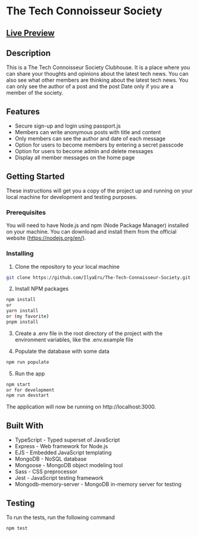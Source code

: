 # The Tech Connoisseur Society

## [Live Preview]()

## Description

This is a The Tech Connoisseur Society Clubhouse. It is a place where you can share your thoughts and opinions about the latest tech news. You can also see what other members are thinking about the latest tech news. You can only see the author of a post and the post Date only if you are a member of the society.

## Features

- Secure sign-up and login using passport.js
- Members can write anonymous posts with title and content
- Only members can see the author and date of each message
- Option for users to become members by entering a secret passcode
- Option for users to become admin and delete messages
- Display all member messages on the home page

## Getting Started

These instructions will get you a copy of the project up and running on your local machine for development and testing purposes.

### Prerequisites

You will need to have Node.js and npm (Node Package Manager) installed on your machine. You can download and install them from the official website (https://nodejs.org/en/).

### Installing

1. Clone the repository to your local machine

```sh
git clone https://github.com/IlyaEru/The-Tech-Connoisseur-Society.git
```

2. Install NPM packages

```sh
npm install
or
yarn install
or (my favorite)
pnpm install
```

3. Create a .env file in the root directory of the project with the environment variables, like the .env.example file

4. Populate the database with some data

```sh
npm run populate
```

5. Run the app

```sh
npm start
or for development
npm run devstart


```

The application will now be running on http://localhost:3000.

## Built With

- TypeScript - Typed superset of JavaScript
- Express - Web framework for Node.js
- EJS - Embedded JavaScript templating
- MongoDB - NoSQL database
- Mongoose - MongoDB object modeling tool
- Sass - CSS preprocessor
- Jest - JavaScript testing framework
- Mongodb-memory-server - MongoDB in-memory server for testing

## Testing

To run the tests, run the following command

```sh
npm test
```
